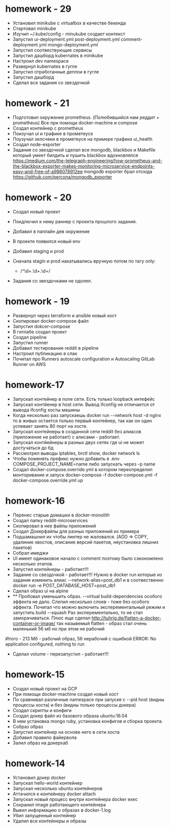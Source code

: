 # homework - 29

* Установил minikube c virtualbox в качестве бекенда
* Стартовал minikube
* Изучил ~/.kube/config - minukube создает контекст
* Запустил ui-deployment.yml post-deployment.yml comment-deployment.yml mongo-deployment.yml  
* Запустил соотвествующие сервисы
* Запустил дашборд kubernates в minikube
* Настроил dev namespace 
* Развернул kubernates в гугле
* Запустил отработанные деплои  в гугле 
* Запустил дашборд
* Сделал все задания со звездочкой


# homework - 21

* Подготовил окружение prometheus. (Полюбившийся нам реддит + prometheus) Все при помощи  docker-machine и compose
* Создал контейнер с prometheus
* Поизучал ui и графике в прометеусе
* Поузучал хелсчеки в прометеусе на примере графика ui_health
* Создал node-exporter
* Задания со звездочкой сделал все mongodb, blackbox и Makefile который умеет билдить и пушить  blackbox вдохновлялся
https://medium.com/the-telegraph-engineering/how-prometheus-and-the-blackbox-exporter-makes-monitoring-microservice-endpoints-easy-and-free-of-a986078912ee
mongodb exporter брал отсюда https://github.com/percona/mongodb_exporter


# homework - 20

* Создал новый проект
* Покдлючил к нему раннер с проекта прошлого задания.
* Добавил в паплайн дев окружение
* В проекте появился новый env
* Добавил staging и prod
* Сначала stagin и prod накатывались вручную потом по тагу
only:
    - /^\d+\.\d+.\d+/
    
* Задания со звездочками не одолел. 

# homework - 19

* Развернул через terraform и ansible новый хост
* Скопировал docker-compose файл
* Запустил dokcer-compose
* В гитлабе создал проект
* Создал pipeline 
* Запустил runner
* Добавил  тестирование reddit в pipeline
* Настроил публикацию в слак
* Почитал про Runners autoscale configuration и Autoscaling GitLab Runner on AWS


# homework-17

* Запускал контейнер в none сети. Есть только loopback интефейс
* Запускал контйенер в host сети. Вывод ifconfig не отличается от вывода ifconfig хосты машины
* Когда несколько раз запускаешь docker run --network host -d nginx то в живых остается только первый контейнер, так как он один успевает занять 80 порт на хосте.
* Запускал контейнеры в созданной сети reddit  без алиасов (приложение не работает)  с алисами - работает.
* Запускал контйейнеры в разных двух сетях где ui не может достучаться до бд
* Рассмотрел выводы iptables, brctl show, docker network ls
* Чтобы поменять префикс нужно добавить в .env COMPOSE_PROJECT_NAME=name либо запускать через  -p name
* Создал docker-compose.override.yml в котором переопределил монторивание и запуск
docker-compose -f docker-compose.yml -f docker-compose.override.yml up

# homework-16

* Перенес старые домашки в docker-monolith
* Создал папку reddit-microservices
* Скопировал в нее файлы приложений
* Создал Докерфайлы для разных приложений из примера
* Подшамашнил их чтобы линтер не жаловался. (ADD => COPY, удалиние хвостов, описание версий пакетов, неустановка лишних пакетов)
* Собрал имеджи
* UI имеет одинаковое начало с comment поэтому было сэкономлено несколько этапов.
* Запустил контейнеры - работает!!!
* Задание со свездочкой - работает!!! Нужно в docker run которые из задания
изменить алиас --network-alias=post_db1 и в соотвественно docker run
-e POST_DATABASE_HOST=post_db1
* Сделал образ ui на alpine 
*  ** Пробовал уменьшить образ. --virtual build-dependencies особого эффекта не дало. 
Слепил несколько слоев - тоже без особого эффекта.  Почитал что можно включить эксперементальный режим и запустить build --squash
Раз эксперементально, то не стал заморачиваться. 
Плюс еще сделал http://tuhrig.de/flatten-a-docker-container-or-image/ так назывемый flatten - образ стал очень маленький 56 мб но при этом не рабочий

Итого - 213 Мб - рабочий образ, 56 нерабочий  с ошибкой ERROR: No application configured, nothing to run

* Сделал volume - перезапустил - работает!!!

# homework-15

* Создал новый проект на GCP
* При помощи docker-machine создал новый хост
* По сравнивал различные namespace при запуске
с --pid host (видны процессы хоста) и без (видны только процессы докера)
* Создал скрипты и конфиги  
* Создал докер файл из базового образа ubuntu:16.04
* В нем установка mongo ruby, установка конфигов и сборка проекта.
* Собраз образ
* Запустил контейнер на основе него в сети хоста
* Добавил правило файервола
* Залил образ на докерхаб



# homework-14

* Установил докер docker
* Запускал hello-world  контейнер
* Запускал несколько ubuntu контейнеров 
* Аттачился к контейнеру docker attach
* Запускал новый процесс внутри контейнера docker exec
* Сохранил image работающего контейнера
* Вывел информацию о образах в docker-1.log
* Убил запущенный контейнер
* Удалил все контейнеры и образы
